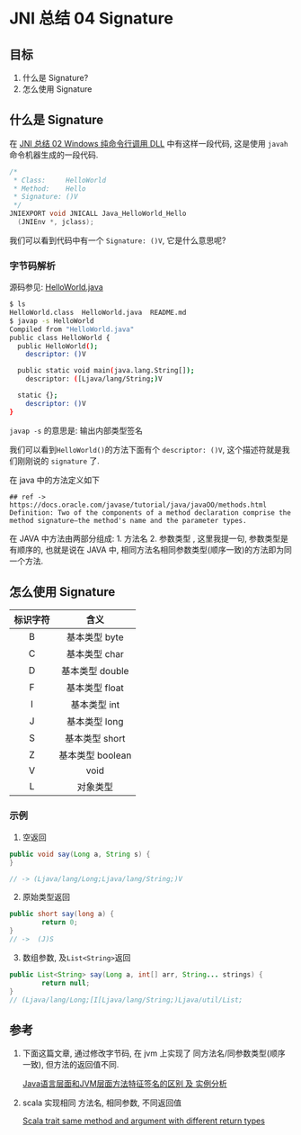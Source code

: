 # JNI 总结 04 Signature

## 目标

1. 什么是 Signature?
2. 怎么使用 Signature

## 什么是 Signature

在 [JNI 总结 02 Windows 纯命令行调用 DLL](https://github.com/giraffe-tree/Doc/blob/master/java-new/jni/jni_summary_02_windows.md) 中有这样一段代码, 这是使用 `javah` 命令机器生成的一段代码.

```cpp
/*
 * Class:     HelloWorld
 * Method:    Hello
 * Signature: ()V
 */
JNIEXPORT void JNICALL Java_HelloWorld_Hello
  (JNIEnv *, jclass);
```

我们可以看到代码中有一个 `Signature: ()V`, 它是什么意思呢?

### 字节码解析

源码参见: [HelloWorld.java](https://github.com/giraffe-tree/play-jni/blob/master/src/main/java/com/github/giraffetree/playjni/chapter01/HelloWorld.java)

```sh
$ ls
HelloWorld.class  HelloWorld.java  README.md
$ javap -s HelloWorld
Compiled from "HelloWorld.java"
public class HelloWorld {
  public HelloWorld();
    descriptor: ()V

  public static void main(java.lang.String[]);
    descriptor: ([Ljava/lang/String;)V

  static {};
    descriptor: ()V
}
```

`javap -s` 的意思是: 输出内部类型签名

我们可以看到`HelloWorld()`的方法下面有个 `descriptor: ()V`, 这个描述符就是我们刚刚说的 `signature` 了.

在 java 中的方法定义如下

```
## ref -> https://docs.oracle.com/javase/tutorial/java/javaOO/methods.html
Definition: Two of the components of a method declaration comprise the method signature—the method's name and the parameter types.
```

在 JAVA 中方法由两部分组成: 1. 方法名  2. 参数类型 , 这里我提一句, 参数类型是有顺序的, 也就是说在 JAVA 中, 相同方法名相同参数类型(顺序一致)的方法即为同一个方法.

## 怎么使用 Signature

| 标识字符 |       含义       |
| :------: | :--------------: |
|    B     |  基本类型 byte   |
|    C     |  基本类型 char   |
|    D     | 基本类型 double  |
|    F     |  基本类型 float  |
|    I     |   基本类型 int   |
|    J     |  基本类型 long   |
|    S     |  基本类型 short  |
|    Z     | 基本类型 boolean |
|    V     |       void       |
|    L     |     对象类型     |

### 示例

1. 空返回

```java
public void say(Long a, String s) {
}

// -> (Ljava/lang/Long;Ljava/lang/String;)V
```

2. 原始类型返回

```java
public short say(long a) {
        return 0;
}
// ->  (J)S
```

3. 数组参数, 及`List<String>`返回

```java
public List<String> say(Long a, int[] arr, String... strings) {
        return null;
}
// (Ljava/lang/Long;[I[Ljava/lang/String;)Ljava/util/List;
```


## 参考

1. 下面这篇文章, 通过修改字节码, 在 jvm 上实现了 同方法名/同参数类型(顺序一致), 但方法的返回值不同.

	[Java语言层面和JVM层面方法特征签名的区别 及 实例分析](https://blog.csdn.net/tjiyu/article/details/53891813)

2. scala 实现相同 方法名, 相同参数, 不同返回值

	[Scala trait same method and argument with different return types](https://stackoverflow.com/questions/17888978/scala-trait-same-method-and-argument-with-different-return-types)


